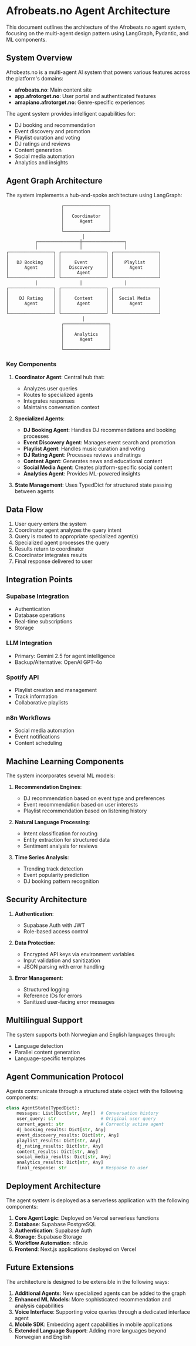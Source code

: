 # Afrobeats.no Agent Architecture

This document outlines the architecture of the Afrobeats.no agent system, focusing on the multi-agent design pattern using LangGraph, Pydantic, and ML components.

## System Overview

Afrobeats.no is a multi-agent AI system that powers various features across the platform's domains:
- **afrobeats.no**: Main content site
- **app.afrotorget.no**: User portal and authenticated features
- **amapiano.afrotorget.no**: Genre-specific experiences

The agent system provides intelligent capabilities for:
- DJ booking and recommendation
- Event discovery and promotion
- Playlist curation and voting
- DJ ratings and reviews
- Content generation
- Social media automation
- Analytics and insights

## Agent Graph Architecture

The system implements a hub-and-spoke architecture using LangGraph:

```
                     ┌─────────────────┐
                     │                 │
                     │   Coordinator   │
                     │      Agent      │
                     │                 │
                     └─────────────────┘
                             │
           ┌────────────────┼────────────────┐
           │                │                │
┌─────────────────┐ ┌─────────────────┐ ┌─────────────────┐
│                 │ │                 │ │                 │
│   DJ Booking    │ │     Event       │ │    Playlist     │
│      Agent      │ │   Discovery     │ │      Agent      │
│                 │ │      Agent      │ │                 │
└─────────────────┘ └─────────────────┘ └─────────────────┘
           │                │                │
┌─────────────────┐ ┌─────────────────┐ ┌─────────────────┐
│                 │ │                 │ │                 │
│    DJ Rating    │ │     Content     │ │  Social Media   │
│      Agent      │ │      Agent      │ │      Agent      │
│                 │ │                 │ │                 │
└─────────────────┘ └─────────────────┘ └─────────────────┘
                             │
                     ┌─────────────────┐
                     │                 │
                     │    Analytics    │
                     │      Agent      │
                     │                 │
                     └─────────────────┘
```

### Key Components

1. **Coordinator Agent**: Central hub that:
   - Analyzes user queries
   - Routes to specialized agents
   - Integrates responses
   - Maintains conversation context

2. **Specialized Agents**:
   - **DJ Booking Agent**: Handles DJ recommendations and booking processes
   - **Event Discovery Agent**: Manages event search and promotion
   - **Playlist Agent**: Handles music curation and voting
   - **DJ Rating Agent**: Processes reviews and ratings
   - **Content Agent**: Generates news and educational content
   - **Social Media Agent**: Creates platform-specific social content
   - **Analytics Agent**: Provides ML-powered insights

3. **State Management**: Uses TypedDict for structured state passing between agents

## Data Flow

1. User query enters the system
2. Coordinator agent analyzes the query intent
3. Query is routed to appropriate specialized agent(s)
4. Specialized agent processes the query
5. Results return to coordinator
6. Coordinator integrates results
7. Final response delivered to user

## Integration Points

### Supabase Integration
- Authentication
- Database operations
- Real-time subscriptions
- Storage

### LLM Integration
- Primary: Gemini 2.5 for agent intelligence
- Backup/Alternative: OpenAI GPT-4o

### Spotify API
- Playlist creation and management
- Track information
- Collaborative playlists

### n8n Workflows
- Social media automation
- Event notifications
- Content scheduling

## Machine Learning Components

The system incorporates several ML models:

1. **Recommendation Engines**:
   - DJ recommendation based on event type and preferences
   - Event recommendation based on user interests
   - Playlist recommendation based on listening history

2. **Natural Language Processing**:
   - Intent classification for routing
   - Entity extraction for structured data
   - Sentiment analysis for reviews

3. **Time Series Analysis**:
   - Trending track detection
   - Event popularity prediction
   - DJ booking pattern recognition

## Security Architecture

1. **Authentication**:
   - Supabase Auth with JWT
   - Role-based access control

2. **Data Protection**:
   - Encrypted API keys via environment variables
   - Input validation and sanitization
   - JSON parsing with error handling

3. **Error Management**:
   - Structured logging
   - Reference IDs for errors
   - Sanitized user-facing error messages

## Multilingual Support

The system supports both Norwegian and English languages through:
- Language detection
- Parallel content generation
- Language-specific templates

## Agent Communication Protocol

Agents communicate through a structured state object with the following components:

```python
class AgentState(TypedDict):
    messages: List[Dict[str, Any]]  # Conversation history
    user_query: str                 # Original user query
    current_agent: str              # Currently active agent
    dj_booking_results: Dict[str, Any]
    event_discovery_results: Dict[str, Any]
    playlist_results: Dict[str, Any]
    dj_rating_results: Dict[str, Any]
    content_results: Dict[str, Any]
    social_media_results: Dict[str, Any]
    analytics_results: Dict[str, Any]
    final_response: str             # Response to user
```

## Deployment Architecture

The agent system is deployed as a serverless application with the following components:

1. **Core Agent Logic**: Deployed on Vercel serverless functions
2. **Database**: Supabase PostgreSQL
3. **Authentication**: Supabase Auth
4. **Storage**: Supabase Storage
5. **Workflow Automation**: n8n.io
6. **Frontend**: Next.js applications deployed on Vercel

## Future Extensions

The architecture is designed to be extensible in the following ways:

1. **Additional Agents**: New specialized agents can be added to the graph
2. **Enhanced ML Models**: More sophisticated recommendation and analysis capabilities
3. **Voice Interface**: Supporting voice queries through a dedicated interface agent
4. **Mobile SDK**: Embedding agent capabilities in mobile applications
5. **Extended Language Support**: Adding more languages beyond Norwegian and English
